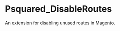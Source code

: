 Psquared_DisableRoutes
======================

An extension for disabling unused routes in Magento.
